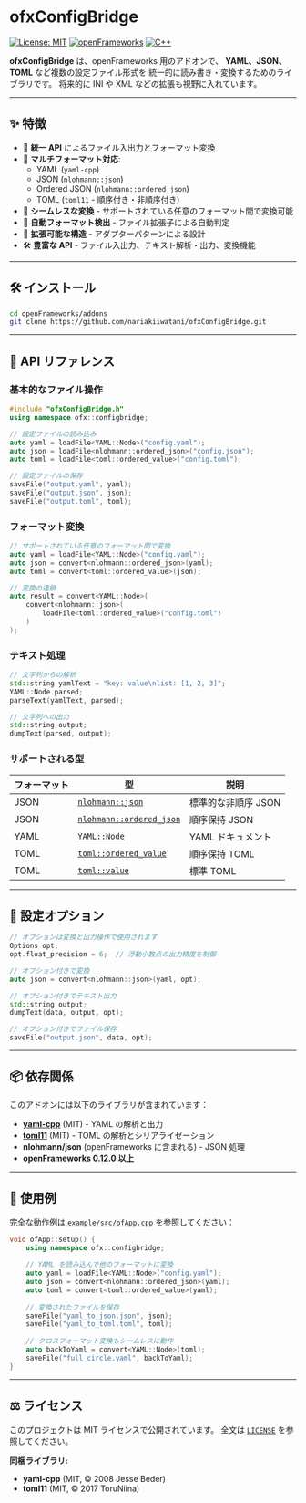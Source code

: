 # ofxConfigBridge

[![License: MIT](https://img.shields.io/badge/License-MIT-yellow.svg)](LICENSE)
[![openFrameworks](https://img.shields.io/badge/openFrameworks-0.12.0+-brightgreen.svg)](https://openframeworks.cc/)
[![C++](https://img.shields.io/badge/C%2B%2B-17-blue.svg)](https://isocpp.org/)

**ofxConfigBridge** は、openFrameworks 用のアドオンで、
**YAML、JSON、TOML** など複数の設定ファイル形式を
統一的に読み書き・変換するためのライブラリです。
将来的に INI や XML などの拡張も視野に入れています。

---

## ✨ 特徴

- 🧩 **統一 API** によるファイル入出力とフォーマット変換
- 📄 **マルチフォーマット対応**:
  - YAML (`yaml-cpp`)
  - JSON (`nlohmann::json`)
  - Ordered JSON (`nlohmann::ordered_json`)
  - TOML (`toml11` - 順序付き・非順序付き)
- 🔄 **シームレスな変換** - サポートされている任意のフォーマット間で変換可能
- 📂 **自動フォーマット検出** - ファイル拡張子による自動判定
- 🧱 **拡張可能な構造** - アダプターパターンによる設計
- 🛠️ **豊富な API** - ファイル入出力、テキスト解析・出力、変換機能

---

## 🛠️ インストール

```bash
cd openFrameworks/addons
git clone https://github.com/nariakiiwatani/ofxConfigBridge.git
```

---

## 📖 API リファレンス

### 基本的なファイル操作

```cpp
#include "ofxConfigBridge.h"
using namespace ofx::configbridge;

// 設定ファイルの読み込み
auto yaml = loadFile<YAML::Node>("config.yaml");
auto json = loadFile<nlohmann::ordered_json>("config.json");
auto toml = loadFile<toml::ordered_value>("config.toml");

// 設定ファイルの保存
saveFile("output.yaml", yaml);
saveFile("output.json", json);
saveFile("output.toml", toml);
```

### フォーマット変換

```cpp
// サポートされている任意のフォーマット間で変換
auto yaml = loadFile<YAML::Node>("config.yaml");
auto json = convert<nlohmann::ordered_json>(yaml);
auto toml = convert<toml::ordered_value>(json);

// 変換の連鎖
auto result = convert<YAML::Node>(
    convert<nlohmann::json>(
        loadFile<toml::ordered_value>("config.toml")
    )
);
```

### テキスト処理

```cpp
// 文字列からの解析
std::string yamlText = "key: value\nlist: [1, 2, 3]";
YAML::Node parsed;
parseText(yamlText, parsed);

// 文字列への出力
std::string output;
dumpText(parsed, output);
```

### サポートされる型

| フォーマット | 型 | 説明 |
|-------------|----|----- |
| JSON | [`nlohmann::json`](src/ofxConfigBridgeAdapterJson.hpp:14) | 標準的な非順序 JSON |
| JSON | [`nlohmann::ordered_json`](src/ofxConfigBridgeAdapterJson.hpp:15) | 順序保持 JSON |
| YAML | [`YAML::Node`](src/ofxConfigBridgeAdapterYamlCpp.hpp:9) | YAML ドキュメント |
| TOML | [`toml::ordered_value`](src/ofxConfigBridgeAdapterToml.hpp:11) | 順序保持 TOML |
| TOML | [`toml::value`](src/ofxConfigBridgeAdapterToml.hpp:13) | 標準 TOML |

---

## 🔧 設定オプション

```cpp
// オプションは変換と出力操作で使用されます
Options opt;
opt.float_precision = 6;  // 浮動小数点の出力精度を制御

// オプション付きで変換
auto json = convert<nlohmann::json>(yaml, opt);

// オプション付きでテキスト出力
std::string output;
dumpText(data, output, opt);

// オプション付きでファイル保存
saveFile("output.json", data, opt);
```

---

## 📦 依存関係

このアドオンには以下のライブラリが含まれています：

- **[yaml-cpp](libs/yaml-cpp/)** (MIT) - YAML の解析と出力
- **[toml11](libs/toml11/)** (MIT) - TOML の解析とシリアライゼーション
- **nlohmann/json** (openFrameworks に含まれる) - JSON 処理
- **openFrameworks 0.12.0 以上**

---

## 🎯 使用例

完全な動作例は [`example/src/ofApp.cpp`](example/src/ofApp.cpp) を参照してください：

```cpp
void ofApp::setup() {
    using namespace ofx::configbridge;
    
    // YAML を読み込んで他のフォーマットに変換
    auto yaml = loadFile<YAML::Node>("config.yaml");
    auto json = convert<nlohmann::ordered_json>(yaml);
    auto toml = convert<toml::ordered_value>(yaml);
    
    // 変換されたファイルを保存
    saveFile("yaml_to_json.json", json);
    saveFile("yaml_to_toml.toml", toml);
    
    // クロスフォーマット変換もシームレスに動作
    auto backToYaml = convert<YAML::Node>(toml);
    saveFile("full_circle.yaml", backToYaml);
}
```

---

## ⚖️ ライセンス

このプロジェクトは MIT ライセンスで公開されています。
全文は [`LICENSE`](LICENSE) を参照してください。

**同梱ライブラリ:**
- **yaml-cpp** (MIT, © 2008 Jesse Beder)
- **toml11** (MIT, © 2017 ToruNiina)
